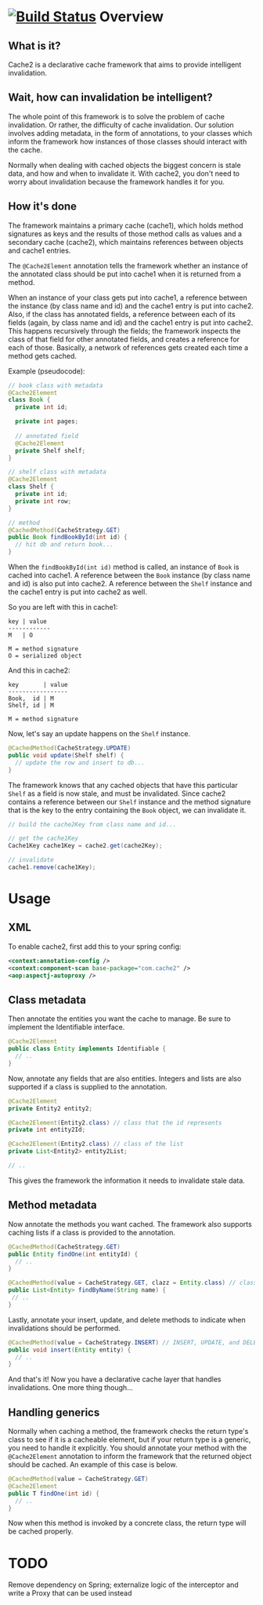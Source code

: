 [![Build Status](https://travis-ci.org/matthewlsawyer/cache2.png?branch=master)](https://travis-ci.org/matthewlsawyer/cache2)
Overview
======

What is it?
------

Cache2 is a declarative cache framework that aims to provide intelligent invalidation.

Wait, how can invalidation be intelligent?
------

The whole point of this framework is to solve the problem of cache invalidation. Or rather, the difficulty of cache invalidation. Our solution involves adding metadata, in the form of annotations, to your classes which inform the framework how instances of those classes should interact with the cache.

Normally when dealing with cached objects the biggest concern is stale data, and how and when to invalidate it. With cache2, you don't need to worry about invalidation because the framework handles it for you.

How it's done
------

The framework maintains a primary cache (cache1), which holds method signatures as keys and the results of those method calls as values and a secondary cache (cache2), which maintains references between objects and cache1 entries.

The ```@Cache2Element``` annotation tells the framework whether an instance of the annotated class should be put into cache1 when it is returned from a method. 

When an instance of your class gets put into cache1, a reference between the instance (by class name and id) and the cache1 entry is put into cache2. Also, if the class has annotated fields, a reference between each of its fields (again, by class name and id) and the cache1 entry is put into cache2. This happens recursively through the fields; the framework inspects the class of that field for other annotated fields, and creates a reference for each of those. Basically, a network of references gets created each time a method gets cached.

Example (pseudocode):

```java
// book class with metadata
@Cache2Element
class Book {
  private int id;

  private int pages;
  
  // annotated field
  @Cache2Element
  private Shelf shelf;
}

// shelf class with metadata
@Cache2Element
class Shelf {
  private int id;
  private int row;
}

// method
@CachedMethod(CacheStrategy.GET)
public Book findBookById(int id) {
  // hit db and return book...
}
```

When the ```findBookById(int id)``` method is called, an instance of ```Book``` is cached into cache1. A reference between the ```Book``` instance (by class name and id) is also put into cache2. A reference between the ```Shelf``` instance and the cache1 entry is put into cache2 as well.

So you are left with this in cache1:

```
key | value
------------
M   | O

M = method signature
O = serialized object
```

And this in cache2:

```
key       | value
-----------------
Book,  id | M
Shelf, id | M

M = method signature
```

Now, let's say an update happens on the ```Shelf``` instance.

```java
@CachedMethod(CacheStrategy.UPDATE)
public void update(Shelf shelf) {
  // update the row and insert to db...
}
```

The framework knows that any cached objects that have this particular ```Shelf``` as a field is now stale, and must be invalidated. Since cache2 contains a reference between our ```Shelf``` instance and the method signature that is the key to the entry containing the ```Book``` object, we can invalidate it.

```java
// build the cache2Key from class name and id...

// get the cache1Key
Cache1Key cache1Key = cache2.get(cache2Key);

// invalidate
cache1.remove(cache1Key);
```

Usage
======

XML
------

To enable cache2, first add this to your spring config:

```xml
<context:annotation-config />
<context:component-scan base-package="com.cache2" />
<aop:aspectj-autoproxy />
```

Class metadata
------

Then annotate the entities you want the cache to manage. Be sure to implement the Identifiable interface.

```java
@Cache2Element
public class Entity implements Identifiable {
  // ..
}
```

Now, annotate any fields that are also entities. Integers and lists are also supported if a class is supplied to the annotation.

```java
@Cache2Element
private Entity2 entity2;

@Cache2Element(Entity2.class) // class that the id represents
private int entity2Id;

@Cache2Element(Entity2.class) // class of the list
private List<Entity2> entity2List;

// ..
```

This gives the framework the information it needs to invalidate stale data.

Method metadata
------

Now annotate the methods you want cached. The framework also supports caching lists if a class is provided to the annotation.

```java
@CachedMethod(CacheStrategy.GET)
public Entity findOne(int entityId) {
  // ..
}

@CachedMethod(value = CacheStrategy.GET, clazz = Entity.class) // class of the list
public List<Entity> findByName(String name) {
 // ..
}
```

Lastly, annotate your insert, update, and delete methods to indicate when invalidations should be performed.

```java
@CachedMethod(value = CacheStrategy.INSERT) // INSERT, UPDATE, and DELETE alias to INVALIDATE
public void insert(Entity entity) {
  // ..
}
```

And that's it! Now you have a declarative cache layer that handles invalidations. One more thing though...

Handling generics
------

Normally when caching a method, the framework checks the return type's class to see if it is a cacheable element, but if your return type is a generic, you need to handle it explicitly. You should annotate your method with the ```@Cache2Element``` annotation to inform the framework that the returned object should be cached. An example of this case is below.

```java
@CachedMethod(value = CacheStrategy.GET)
@Cache2Element
public T findOne(int id) {
  // ..
}
```

Now when this method is invoked by a concrete class, the return type will be cached properly.

TODO
======

Remove dependency on Spring; externalize logic of the interceptor and write a Proxy that can be used instead
